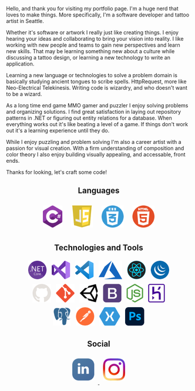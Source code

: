 
<p width=70%>
Hello, and thank you for visiting my portfolio page.  I'm a huge nerd that loves to make things.  More specifically, I'm a software developer and tattoo artist in Seattle.

  
Whether it's software or artwork I really just like creating things.  I enjoy hearing your ideas and collaborating to bring your vision into reality.  I like working with new people and teams to gain new perspectives and learn new skills.  That may be learning something new about a culture while discussing a tattoo design, or learning a new technology to write an application.
  
  
Learning a new language or technologies to solve a problem domain is basically studying ancient tongues to scribe spells.  HttpRequest, more like Neo-Electrical Telekinesis.  Writing code is wizardry, and who doesn't want to be a wizard.

  
As a long time end game MMO gamer and puzzler I enjoy solving problems and organizing solutions.  I find great satisfaction in laying out repository patterns in .NET or figuring out entity relations for a database.  When everything works out it's like beating a level of a game.  If things don't work out it's a learning experience until they do.

  
While I enjoy puzzling and problem solving I'm also a career artist with a passion for visual creation.  With a firm understanding of composition and color theory I also enjoy building visually appealing, and accessable, front ends.

  
Thanks for looking, let's craft some code!
  
</p>

<h2 align="center">Languages</h2>

<p align="center">
  <img src="https://github.com/scottfalbo/shared-readme-assets/blob/main/assets/cSharp.png?raw=true" height=60 style="margin:10px;">

  <img src = "https://github.com/scottfalbo/shared-readme-assets/blob/main/assets/javascript.png?raw=true" height=60 style="margin:10px;">

  <img src = "https://github.com/scottfalbo/shared-readme-assets/blob/main/assets/css.png?raw=true" height=60 style="margin:10px;"> 
    
  <img src = "https://github.com/scottfalbo/shared-readme-assets/blob/main/assets/html.png?raw=true" height=60 style="margin:10px;">
</p>


<h2 align="center">Technologies and Tools</h2>
<p align="center">
    <img src="https://github.com/scottfalbo/shared-readme-assets/blob/main/assets/dotnetcore.png?raw=true" height=50 style="margin:5px;">
    <img src="https://github.com/scottfalbo/shared-readme-assets/blob/main/assets/visual_studio.png?raw=true" height=50 style="margin:5px;">
    <img src="https://github.com/scottfalbo/shared-readme-assets/blob/main/assets/vscode.png?raw=true" height=50 style="margin:5px;">
    <img src="https://github.com/scottfalbo/shared-readme-assets/blob/main/assets/azure.png?raw=true" height=50 style="margin:5px;">
    <img src="https://github.com/scottfalbo/shared-readme-assets/blob/main/assets/react.png?raw=true" height=50 style="margin:5px;">
    <img src="https://github.com/scottfalbo/shared-readme-assets/blob/main/assets/jQuery.png?raw=true" height=50 style="margin:5px;">
    <br>
    <img src="https://github.com/scottfalbo/shared-readme-assets/blob/main/assets/github-light.png?raw=true" height=50 style="margin:5px;">
    <img src="https://github.com/scottfalbo/shared-readme-assets/blob/main/assets/git.png?raw=true" height=50 style="margin:5px;">
    <img src="https://github.com/scottfalbo/shared-readme-assets/blob/main/assets/unity.png?raw=true" height=50 style="margin:5px;">
    <img src="https://github.com/scottfalbo/shared-readme-assets/blob/main/assets/bootstrap.png?raw=true" height=50 style="margin:5px;">
    <img src="https://github.com/scottfalbo/shared-readme-assets/blob/main/assets/nodejs.png?raw=true" height=50 style="margin:5px;">
    <img src="https://github.com/scottfalbo/shared-readme-assets/blob/main/assets/heroku.png?raw=true" height=50 style="margin:5px;">
    <br>
    <img src="https://github.com/scottfalbo/shared-readme-assets/blob/main/assets/postgres.png?raw=true" height=50 style="margin:5px;">
    <img src="https://github.com/scottfalbo/shared-readme-assets/blob/main/assets/postman.png?raw=true" height=50 style="margin:5px;">
    <img src="https://github.com/scottfalbo/shared-readme-assets/blob/main/assets/xamarin.png?raw=true" height=50 style="margin:5px;">
    <img src="https://github.com/scottfalbo/shared-readme-assets/blob/main/assets/photoshop.png?raw=true" height=50 style="margin:5px;">
</p>

<h2 align="center">Social</h2>
<p align="center">
<a href="https://www.linkedin.com/in/scott-falbo/" target="_blank">
  <img src = "https://github.com/scottfalbo/shared-readme-assets/blob/main/assets/linkedIn.png?raw=true" height=60 style="margin:10px;">
</a>

<a href="https://www.instagram.com/scottfalboart/" target="_blank">
  <img src = "https://github.com/scottfalbo/shared-readme-assets/blob/main/assets/instagram.png?raw=true" height=60 style="margin:10px;">
</a>
</p>
